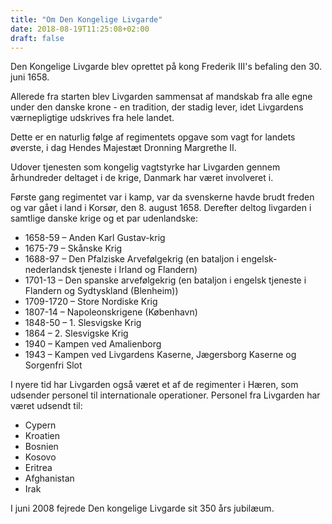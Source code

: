 ```yaml
---
title: "Om Den Kongelige Livgarde"
date: 2018-08-19T11:25:08+02:00
draft: false
---
```


Den Kongelige Livgarde blev oprettet på kong Frederik III's befaling den
30. juni 1658. 

Allerede fra starten blev Livgarden sammensat af mandskab fra alle egne 
under den danske krone - en tradition, der stadig lever, idet Livgardens 
værnepligtige udskrives fra hele landet.

Dette er en naturlig følge af regimentets opgave som vagt for landets øverste,
i dag Hendes Majestæt Dronning Margrethe II.

Udover tjenesten som kongelig vagtstyrke har Livgarden gennem århundreder 
deltaget i de krige, Danmark har været involveret i.

Første gang regimentet var i kamp, var da svenskerne havde brudt freden og var
gået i land i Korsør, den 8. august 1658. Derefter deltog livgarden i samtlige
danske krige og et par udenlandske:

- 1658-59 – Anden Karl Gustav-krig
- 1675-79 – Skånske Krig
- 1688-97 – Den Pfalziske Arvefølgekrig (en bataljon i engelsk-nederlandsk tjeneste i Irland og Flandern)
- 1701-13 – Den spanske arvefølgekrig (en bataljon i engelsk tjeneste i Flandern og Sydtyskland (Blenheim))
- 1709-1720 – Store Nordiske Krig
- 1807-14 – Napoleonskrigene (København)
- 1848-50 – 1. Slesvigske Krig
- 1864 – 2. Slesvigske Krig
- 1940 – Kampen ved Amalienborg
- 1943 – Kampen ved Livgardens Kaserne, Jægersborg Kaserne og Sorgenfri Slot

I nyere tid har Livgarden også været et af de regimenter i Hæren, som udsender
personel til internationale operationer. Personel fra Livgarden har været
udsendt til:

- Cypern
- Kroatien
- Bosnien
- Kosovo
- Eritrea
- Afghanistan
- Irak

I juni 2008 fejrede Den kongelige Livgarde sit 350 års jubilæum.
